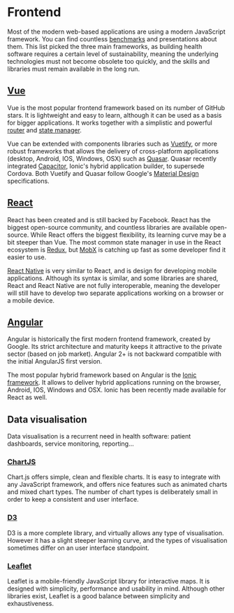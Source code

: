 # Frontend

Most of the modern web-based applications are using a modern JavaScript framework. You can find countless [benchmarks](https://en.wikipedia.org/wiki/Comparison_of_JavaScript_frameworks) and presentations about them. This list picked the three main frameworks, as building health software requires a certain level of sustainability, meaning the underlying technologies must not become obsolete too quickly, and the skills and libraries must remain available in the long run.

## [Vue](https://vuejs.org/) <Badges user="vuejs" repo="vue" />

Vue is the most popular frontend framework based on its number of GitHub stars. It is lightweight and easy to learn, although it can be used as a basis for bigger applications. It works together with a simplistic and powerful [router](https://router.vuejs.org/) and [state manager](https://vuex.vuejs.org/).

Vue can be extended with components libraries such as [Vuetify](https://vuetifyjs.com/), or more robust frameworks that allows the delivery of cross-platform applications (desktop, Android, IOS, Windows, OSX) such as [Quasar](https://quasar.dev/). Quasar recently integrated [Capacitor](https://capacitor.ionicframework.com/), Ionic's hybrid application builder, to supersede Cordova. Both Vuetify and Quasar follow Google's [Material Design](https://material.io/) specifications.

## [React](https://reactjs.org/) <Badges user="facebook" repo="react" />

React has been created and is still backed by Facebook. React has the biggest open-source community, and countless libraries are available open-source. While React offers the biggest flexibility, its learning curve may be a bit steeper than Vue. The most common state manager in use in the React ecosystem is [Redux](http://redux.js.org), but [MobX](http://mobx.js.org) is catching up fast as some developer find it easier to use.

[React Native](https://facebook.github.io/react-native/) is very similar to React, and is design for developing mobile applications. Although its syntax is similar, and some libraries are shared, React and React Native are not fully interoperable, meaning the developer will still have to develop two separate applications working on a browser or a mobile device.

## [Angular](https://angular.io/) <Badges user="angular" repo="angular" />

Angular is historically the first modern frontend framework, created by Google. Its strict architecture and maturity keeps it attractive to the private sector (based on job market). Angular 2+ is not backward compatible with the initial AngularJS first version.

The most popular hybrid framework based on Angular is the [Ionic framework](https://ionicframework.com/). It allows to deliver hybrid applications running on the browser, Android, IOS, Windows and OSX. Ionic has been recently made available for React as well.

## Data visualisation

Data visualisation is a recurrent need in health software: patient dashboards, service monitoring, reporting...

### [ChartJS](http://www.chartjs.org/) <Badges user="chartjs" repo="Chart.js" />

Chart.js offers simple, clean and flexible charts. It is easy to integrate with any JavaScript framework, and offers nice features such as animated charts and mixed chart types. The number of chart types is deliberately small in order to keep a consistent and user interface.

### [D3](https://d3js.org) <Badges user="d3" repo="d3" />

D3 is a more complete library, and virtually allows any type of visualisation. However it has a slight steeper learning curve, and the types of visualisation sometimes differ on an user interface standpoint.

### [Leaflet](https://leafletjs.com/) <Badges user="Leaflet" repo="Leaflet" />

Leaflet is a mobile-friendly JavaScript library for interactive maps. It is designed with simplicity, performance and usability in mind. Although other libraries exist, Leaflet is a good balance between simplicity and exhaustiveness.

<!-- ## Progressive Web Apps

### Workbox -->
